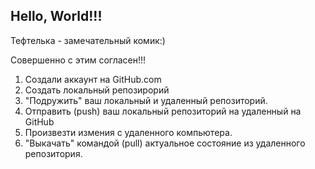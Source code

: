 ## Hello, World!!!

Тефтелька - замечательный комик:)

Совершенно с этим согласен!!!

1. Создали аккаунт на GitHub.com
2. Создать локальный репозирорий
3. "Подружить" ваш локальный и удаленный репозиторий.
4. Отправить (push) ваш локальный репозиторий на удаленный на GitHub
5. Произвезти измения с удаленного компьютера.
6. "Выкачать" командой (pull) актуальное состояние из удаленного репозитория.

